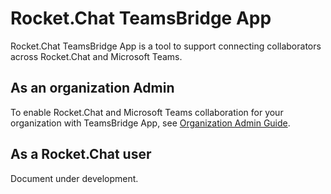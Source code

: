 # Rocket.Chat TeamsBridge App

Rocket.Chat TeamsBridge App is a tool to support connecting collaborators across Rocket.Chat and Microsoft Teams.

## As an organization Admin

To enable Rocket.Chat and Microsoft Teams collaboration for your organization with TeamsBridge App, see [Organization Admin Guide](./admin.md).

## As a Rocket.Chat user

Document under development.
